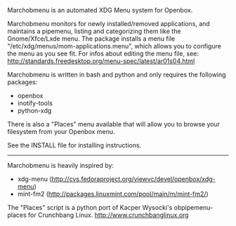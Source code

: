 Marchobmenu is an automated XDG Menu system for Openbox.

Marchobmenu monitors for newly installed/removed applications, and maintains a pipemenu, listing and categorizing them like the Gnome/Xfce/Lxde menu.
The package installs a menu file "/etc/xdg/menus/mom-applications.menu",
which allows you to configure the menu as you see fit.
For infos about editing the menu file, see:
http://standards.freedesktop.org/menu-spec/latest/ar01s04.html


Marchobmenu is written in bash and python and only requires the following packages:
* openbox
* inotify-tools
* python-xdg

There is also a "Places" menu available that will allow you to browse your filesystem from your Openbox menu.

See the INSTALL file for installing instructions.

-----------------------------------------------------------------------
Marchobmenu is heavily inspired by:
* xdg-menu (http://cvs.fedoraproject.org/viewvc/devel/openbox/xdg-menu)
* mint-fm2 (http://packages.linuxmint.com/pool/main/m/mint-fm2/)

The "Places" script is a python port of
Kacper Wysocki's obpipemenu-places for Crunchbang Linux.
http://www.crunchbanglinux.org

